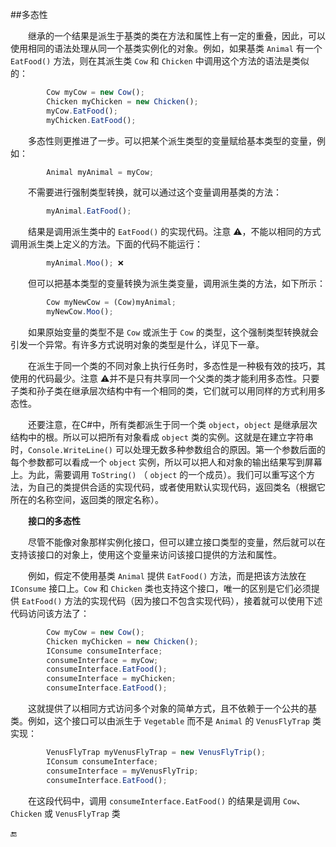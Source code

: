 ##多态性

&emsp;&emsp;继承的一个结果是派生于基类的类在方法和属性上有一定的重叠，因此，可以使用相同的语法处理从同一个基类实例化的对象。例如，如果基类 `Animal` 有一个 `EatFood()` 方法，则在其派生类 `Cow` 和 `Chicken` 中调用这个方法的语法是类似的：

```javascript
        Cow myCow = new Cow();
        Chicken myChicken = new Chicken();
        myCow.EatFood();
        myChicken.EatFood();
```

&emsp;&emsp;多态性则更推进了一步。可以把某个派生类型的变量赋给基本类型的变量，例如：

```javascript
        Animal myAnimal = myCow;
```

&emsp;&emsp;不需要进行强制类型转换，就可以通过这个变量调用基类的方法：

```javascript
        myAnimal.EatFood();
```    

&emsp;&emsp;结果是调用派生类中的 `EatFood()` 的实现代码。注意 ⚠️，不能以相同的方式调用派生类上定义的方法。下面的代码不能运行：

```javascript
        myAnimal.Moo(); ❌
```

&emsp;&emsp;但可以把基本类型的变量转换为派生类变量，调用派生类的方法，如下所示：

```javascript
        Cow myNewCow = (Cow)myAnimal;
        myNewCow.Moo();
```

&emsp;&emsp;如果原始变量的类型不是 `Cow` 或派生于 `Cow` 的类型，这个强制类型转换就会引发一个异常。有许多方式说明对象的类型是什么，详见下一章。

&emsp;&emsp;在派生于同一个类的不同对象上执行任务时，多态性是一种极有效的技巧，其使用的代码最少。注意 ⚠️并不是只有共享同一个父类的类才能利用多态性。只要子类和孙子类在继承层次结构中有一个相同的类，它们就可以用同样的方式利用多态性。

&emsp;&emsp;还要注意，在C#中，所有类都派生于同一个类 `object`，`object` 是继承层次结构中的根。所以可以把所有对象看成 `object` 类的实例。这就是在建立字符串时，`Console.WriteLine()` 可以处理无数多种参数组合的原因。第一个参数后面的每个参数都可以看成一个 `object` 实例，所以可以把人和对象的输出结果写到屏幕上。为此，需要调用 `ToString()` （ `object` 的一个成员）。我们可以重写这个方法，为自己的类提供合适的实现代码，或者使用默认实现代码，返回类名（根据它所在的名称空间，返回类的限定名称）。


&emsp;&emsp;**接口的多态性**

&emsp;&emsp;尽管不能像对象那样实例化接口，但可以建立接口类型的变量，然后就可以在支持该接口的对象上，使用这个变量来访问该接口提供的方法和属性。

&emsp;&emsp;例如，假定不使用基类 `Animal` 提供 `EatFood()` 方法，而是把该方法放在 `IConsume` 接口上。`Cow` 和 `Chicken` 类也支持这个接口，唯一的区别是它们必须提供 `EatFood()` 方法的实现代码（因为接口不包含实现代码），接着就可以使用下述代码访问该方法了：

```javascript
        Cow myCow = new Cow();
        Chicken myChicken = new Chicken();
        IConsume consumeInterface;
        consumeInterface = myCow;
        consumeInterface.EatFood();
        consumeInterface = myChicken;
        consumeInterface.EatFood();   
```

&emsp;&emsp;这就提供了以相同方式访问多个对象的简单方式，且不依赖于一个公共的基类。例如，这个接口可以由派生于 `Vegetable` 而不是 `Animal` 的 `VenusFlyTrap` 类实现：

```javascript
        VenusFlyTrap myVenusFlyTrap = new VenusFlyTrip();
        IConsum consumeInterface;
        consumeInterface = myVenusFlyTrip;
        consumeInterface.EatFood();
```

&emsp;&emsp;在这段代码中，调用 `consumeInterface.EatFood()` 的结果是调用 `Cow`、`Chicken` 或 `VenusFlyTrap` 类







🔚